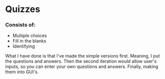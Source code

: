 # Quizzes

### Consists of:
* Multiple choices 
* Fill in the blanks
* Identifying

What I have done is that I've made the simple versions first. 
Meaning, I put the questions and answers. Then the second iteration 
would allow user's inputs, so you can enter your own questions and answers.
Finally, making them into GUI's.
